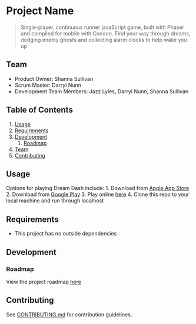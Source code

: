 # Project Name

> Single-player, continuous runner javaScript game, built with Phaser and compiled for mobile with Cocoon.
> Find your way through dreams, dodging enemy ghosts and collecting alarm clocks to help wake you up


## Team

  - Product Owner: Shanna Sullivan
  - Scrum Master: Darryl Nunn
  - Development Team Members: Jazz Lyles, Darryl Nunn, Shanna Sullivan

## Table of Contents

1. [Usage](#Usage)
1. [Requirements](#requirements)
1. [Development](#development)
    1. [Roadmap](#roadmap)
1. [Team](#team)
1. [Contributing](#contributing)

## Usage

Options for playing Dream Dash include:
	1. Download from [Apple App Store](https://www.securityfederalbank.com/images/related-images/AppStore_BADGE.png)
    2. Download from [Google Play](http://static1.squarespace.com/static/5109335ae4b04ea0ec18c6b9/t/5255bec1e4b006abe8bb5821/1381351107444/GooglePlay_appStore.png)
    3. Play online [here](http://dreamdash.herokuapp.com)
	4. Clone this repo to your local machine and run through localhost

## Requirements

- This project has no outside dependencies

## Development

### Roadmap

View the project roadmap [here](https://github.com/SunBentBoulders/MobileCapeRunner/issues)


## Contributing

See [CONTRIBUTING.md](CONTRIBUTING.md) for contribution guidelines.
